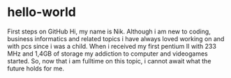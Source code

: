 # hello-world
First steps on GitHub
Hi, my name is Nik.
Although i am new to coding, business informatics and related topics i have always loved working on and with pcs since i was a child. When i received my first pentium II with 233 MHz and 1,4GB of storage my addiction to computer and videogames started. So, now that i am fulltime on this topic, i cannot await what the future holds for me.
